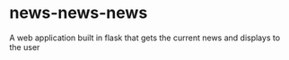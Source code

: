 # news-news-news
A web application built in flask that gets the current news and displays to the user
